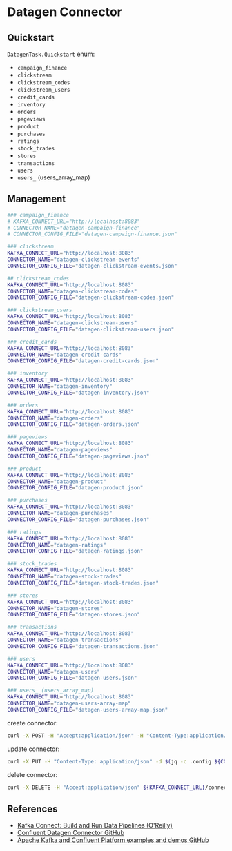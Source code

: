 # Datagen Connector

## Quickstart

`DatagenTask.Quickstart` enum:

- `campaign_finance`
- `clickstream`
- `clickstream_codes`
- `clickstream_users`
- `credit_cards`
- `inventory`
- `orders`
- `pageviews`
- `product`
- `purchases`
- `ratings`
- `stock_trades`
- `stores`
- `transactions`
- `users`
- `users_` (users_array_map)

## Management

```sh
### campaign_finance
# KAFKA_CONNECT_URL="http://localhost:8083"
# CONNECTOR_NAME="datagen-campaign-finance"
# CONNECTOR_CONFIG_FILE="datagen-campaign-finance.json"

### clickstream
KAFKA_CONNECT_URL="http://localhost:8083"
CONNECTOR_NAME="datagen-clickstream-events"
CONNECTOR_CONFIG_FILE="datagen-clickstream-events.json"

## clickstream_codes
KAFKA_CONNECT_URL="http://localhost:8083"
CONNECTOR_NAME="datagen-clickstream-codes"
CONNECTOR_CONFIG_FILE="datagen-clickstream-codes.json"

### clickstream_users
KAFKA_CONNECT_URL="http://localhost:8083"
CONNECTOR_NAME="datagen-clickstream-users"
CONNECTOR_CONFIG_FILE="datagen-clickstream-users.json"

### credit_cards
KAFKA_CONNECT_URL="http://localhost:8083"
CONNECTOR_NAME="datagen-credit-cards"
CONNECTOR_CONFIG_FILE="datagen-credit-cards.json"

### inventory
KAFKA_CONNECT_URL="http://localhost:8083"
CONNECTOR_NAME="datagen-inventory"
CONNECTOR_CONFIG_FILE="datagen-inventory.json"

### orders
KAFKA_CONNECT_URL="http://localhost:8083"
CONNECTOR_NAME="datagen-orders"
CONNECTOR_CONFIG_FILE="datagen-orders.json"

### pageviews
KAFKA_CONNECT_URL="http://localhost:8083"
CONNECTOR_NAME="datagen-pageviews"
CONNECTOR_CONFIG_FILE="datagen-pageviews.json"

### product
KAFKA_CONNECT_URL="http://localhost:8083"
CONNECTOR_NAME="datagen-product"
CONNECTOR_CONFIG_FILE="datagen-product.json"

### purchases
KAFKA_CONNECT_URL="http://localhost:8083"
CONNECTOR_NAME="datagen-purchases"
CONNECTOR_CONFIG_FILE="datagen-purchases.json"

### ratings
KAFKA_CONNECT_URL="http://localhost:8083"
CONNECTOR_NAME="datagen-ratings"
CONNECTOR_CONFIG_FILE="datagen-ratings.json"

### stock_trades
KAFKA_CONNECT_URL="http://localhost:8083"
CONNECTOR_NAME="datagen-stock-trades"
CONNECTOR_CONFIG_FILE="datagen-stock-trades.json"

### stores
KAFKA_CONNECT_URL="http://localhost:8083"
CONNECTOR_NAME="datagen-stores"
CONNECTOR_CONFIG_FILE="datagen-stores.json"

### transactions
KAFKA_CONNECT_URL="http://localhost:8083"
CONNECTOR_NAME="datagen-transactions"
CONNECTOR_CONFIG_FILE="datagen-transactions.json"

### users
KAFKA_CONNECT_URL="http://localhost:8083"
CONNECTOR_NAME="datagen-users"
CONNECTOR_CONFIG_FILE="datagen-users.json"

### users_ (users_array_map)
KAFKA_CONNECT_URL="http://localhost:8083"
CONNECTOR_NAME="datagen-users-array-map"
CONNECTOR_CONFIG_FILE="datagen-users-array-map.json"
```

create connector:

```sh
curl -X POST -H "Accept:application/json" -H "Content-Type:application/json" -d @${CONNECTOR_CONFIG_FILE} ${KAFKA_CONNECT_URL}/connectors
```

update connector:

```sh
curl -X PUT -H "Content-Type: application/json" -d $(jq -c .config ${CONNECTOR_CONFIG_FILE}) ${KAFKA_CONNECT_URL}/connectors/${CONNECTOR_NAME}/config
```

delete connector:

```sh
curl -X DELETE -H "Accept:application/json" ${KAFKA_CONNECT_URL}/connectors/${CONNECTOR_NAME}
```

## References

- [Kafka Connect: Build and Run Data Pipelines (O'Reilly)](https://www.oreilly.com/library/view/kafka-connect/9781098126520/)
- [Confluent Datagen Connector GitHub](https://github.com/confluentinc/kafka-connect-datagen)
- [Apache Kafka and Confluent Platform examples and demos GitHub](https://github.com/confluentinc/examples.git)
